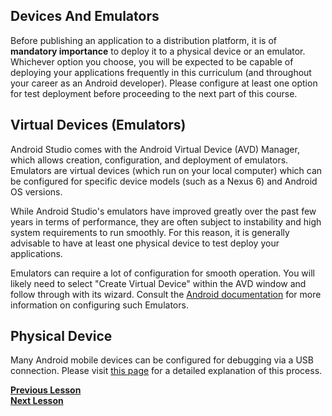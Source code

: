 ## Devices And Emulators

Before publishing an application to a distribution platform, it is of **mandatory importance** to deploy it to a physical device or an emulator. Whichever option you choose, you will be expected to be capable of deploying your applications frequently in this curriculum (and throughout your career as an Android developer). Please configure at least one option for test deployment before proceeding to the next part of this course.

## Virtual Devices (Emulators)

Android Studio comes with the Android Virtual Device (AVD) Manager, which allows creation, configuration, and deployment of emulators. Emulators are virtual devices (which run on your local computer) which can be configured for specific device models (such as a Nexus 6) and Android OS versions. 

While Android Studio's emulators have improved greatly over the past few years in terms of performance, they are often subject to instability and high system requirements to run smoothly. For this reason, it is generally advisable to have at least one physical device to test deploy your applications.

Emulators can require a lot of configuration for smooth operation. You will likely need to select "Create Virtual Device" within the AVD window and follow through with its wizard. Consult the [Android documentation](https://developer.android.com/studio/run/managing-avds) for more information on configuring such Emulators.


## Physical Device

Many Android mobile devices can be configured for debugging via a USB connection. Please visit [this page](https://developer.android.com/studio/debug/dev-options.html) for a detailed explanation of this process.

**[Previous Lesson](curriculum-en/one/one_four/IDE.md)**<br>
**[Next Lesson](curriculum-en/two/two_one/DirectoryOverview.md)**<br>